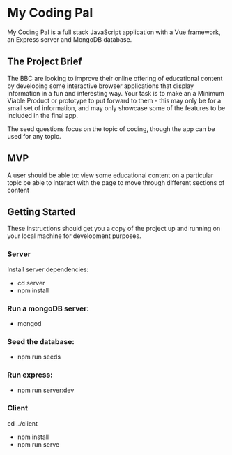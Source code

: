# My Coding Pal
My Coding Pal is a full stack JavaScript application with a Vue framework, an Express server and MongoDB database.

## The Project Brief
The BBC are looking to improve their online offering of educational content by developing some interactive browser applications that display information in a fun and interesting way. Your task is to make an a Minimum Viable Product or prototype to put forward to them - this may only be for a small set of information, and may only showcase some of the features to be included in the final app.

The seed questions focus on the topic of coding, though the app can be used for any topic.

## MVP
A user should be able to:
view some educational content on a particular topic
be able to interact with the page to move through different sections of content

## Getting Started
These instructions should get you a copy of the project up and running on your local machine for development purposes.

### Server
Install server dependencies:
* cd server
* npm install

### Run a mongoDB server:
* mongod

### Seed the database:
* npm run seeds

### Run express:
* npm run server:dev

### Client
cd ../client
* npm install
* npm run serve
